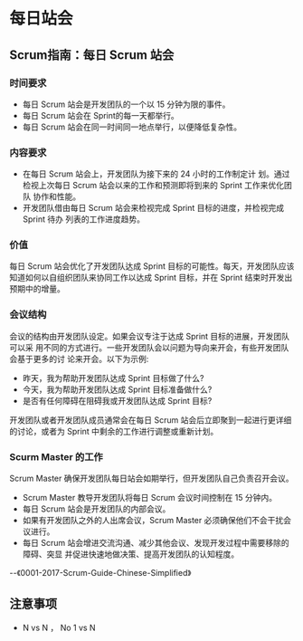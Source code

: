 # 每日站会

## Scrum指南：每日 Scrum 站会

### 时间要求

* 每日 Scrum 站会是开发团队的一个以 15 分钟为限的事件。
* 每日 Scrum 站会在 Sprint的每一天都举行。
* 每日 Scrum 站会在同一时间同一地点举行，以便降低复杂性。

### 内容要求

* 在每日 Scrum 站会上，开发团队为接下来的 24 小时的工作制定计 划。通过检视上次每日 Scrum 站会以来的工作和预测即将到来的 Sprint 工作来优化团队 协作和性能。
* 开发团队借由每日 Scrum 站会来检视完成 Sprint 目标的进度，并检视完成 Sprint 待办 列表的工作进度趋势。

### 价值

每日 Scrum 站会优化了开发团队达成 Sprint 目标的可能性。每天，开发团队应该知道如何以自组织团队来协同工作以达成 Sprint 目标，并在 Sprint 结束时开发出预期中的增量。

### 会议结构

会议的结构由开发团队设定。如果会议专注于达成 Sprint 目标的进展，开发团队可以采 用不同的方式进行。一些开发团队会以问题为导向来开会，有些开发团队会基于更多的讨 论来开会。以下为示例:

* 昨天，我为帮助开发团队达成 Sprint 目标做了什么?
* 今天，我为帮助开发团队达成 Sprint 目标准备做什么?
* 是否有任何障碍在阻碍我或开发团队达成 Sprint 目标?

开发团队或者开发团队成员通常会在每日 Scrum 站会后立即聚到一起进行更详细的讨论，或者为 Sprint 中剩余的工作进行调整或重新计划。

### Scurm Master 的工作

Scrum Master 确保开发团队每日站会如期举行，但开发团队自己负责召开会议。

* Scrum Master 教导开发团队将每日 Scrum 会议时间控制在 15 分钟内。
* 每日 Scrum 站会是开发团队的内部会议。
* 如果有开发团队之外的人出席会议，Scrum Master 必须确保他们不会干扰会议进行。
* 每日 Scrum 站会增进交流沟通、减少其他会议、发现开发过程中需要移除的障碍、突显 并促进快速地做决策、提高开发团队的认知程度。

--《0001-2017-Scrum-Guide-Chinese-Simplified》

## 注意事项

* N vs N ， No 1 vs N